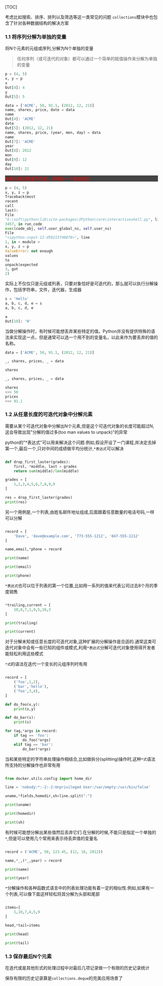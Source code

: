 [TOC]

考虑比如搜索、排序、排列以及筛选等这一类常见的问题
`collections`模块中也包含了针对各种数据结构的解决方案

### 1.1 将序列分解为单独的变量

将N个元素的元组或序列,分解为N个单独的变量

> 任何序列（或可迭代的对象）都可以通过一个简单的赋值操作来分解为单独的变量

```python
p = (4, 5)
x, y = p
x
Out[4]: 4
y
Out[5]: 5

data = ['ACME', 50, 91.1, (2012, 12, 21)]
name, shares, price, date = data
name
Out[4]: 'ACME'
date
Out[5]: (2012, 12, 21)
name, shares, price, (year, mon, day) = data
name
Out[7]: 'ACME'
year
Out[8]: 2012
mon
Out[9]: 12
day
Out[10]: 21
``` 

<p style="background-color: rgba(68, 68, 68, 1); color: rgba(255, 0, 0, 1)">
如果元素的数量不匹配，将得到一个错误提示
</p>

```python
p = (4, 5)
x, y, z = p
Traceback(most
recent
call
last):
File
"E:\soft\python\lib\site-packages\IPython\core\interactiveshell.py", line
3457, in run_code
exec(code_obj, self.user_global_ns, self.user_ns)
File
"<ipython-input-12-d59213f48878>", line
1, in < module >
x, y, z = p
ValueError: not enough
values
to
unpack(expected
3, got
2)
```

实际上不仅仅只是元组或列表，只要对象恰好是可迭代的，那么就可以执行分解操作，包括字符串，文件，迭代器，生成器

```python
s = 'Hello'
a, b, c, d, e = s
a, b, c, d, e

a
Out[10]: 'H'
```

当做分解操作时，有时候可能想丢弃某些特定的值。Python并没有提供特殊的语法来实现这一点，但是通常可以选一个用不到的变量名，以此来作为要丢弃的值的名称。

```python
data = ['ACME', 50, 91.1, (2012, 12, 21)]

_, shares, prices, _ = data

shares

_, shares, prices, _ = data

shares
>>> 50
prices
>>> 91.1

```

### 1.2 从任意长度的可迭代对象中分解元素

需要从某个可迭代对象中分解出N个元素,但是这个可迭代对象的长度可能超过N,这会导致出现"分解的值过多(too man values to unpack)"的异常

python的"*表达式"可以用来解决这个问题.例如,假设开设了一门课程,并决定去掉第一个,最后一个,只对中间的成绩做平均分统计,`*表达式`可以解决

```python

def drop_first_laster(grades):
    first, *middle, last = grades
    return sum(middle)/len(middle)

grades = [
    1,2,3,4,5,6,7,8,9,9
]

res = drop_first_laster(grades)
print(res)

```

另一个用例是,一个列表,由姓名邮件地址组成,后面跟着任意数量的电话号码,一样可以分解
```python

record = [
    'Dave', 'dave@example.com', '773-555-1212', '847-555-1212'
]

name,email,*phone = record

print(name)

print(email)

print(phone)

```

`*表达式`也可以位于列表的第一个位置,比如用一系列的值来代表公司过去8个月的季度销售

```python

*trailing,current = [
    10,8,7,1,9,5,10,3
]

print(trailing)

print(current)
```

对于分解未知或任意长度的可迭代对象,这种扩展的分解操作是合适的.通常这类可迭代对象中会有一些已知的组件或模式,利用`*表达式`分解可迭代对象使用得开发者能轻松利用这些模式

`*式`的语法在迭代一个变长的元组序列时有用

```python

record = [
    ('foo',1,2),
    ('bar','hello'),
    ('foo',3,4),
]

def do_foo(x,y):
    print(x,y)

def do_bar(s):
    print(s)

for tag,*args in record:
    if tag == 'foo':
        do_foo(*args)
    elif tag == 'bar':
        do_bar(*args)

```

当和某些特定的字符串处理操作相结合,比如做拆分(splitting)操作时,这种`*式`语法所支持的分解操作也非常有用

```python

from docker.utils.config import home_dir

line = 'nobody:*:-2:-2:Unprivileged User:/var/empty:/usr/bin/false'

uname,*fields,homedir,sh=line.split(":")

print(uname)

print(homedir)

print(sh)

```

有时候可能想分解出某些值然后丢弃它们.在分解的时候,不能只是指定一个单独的`*`,但是可以使用几个常用来表示待丢弃值的变量名

```python

record = ('ACME', 50, 123.45, (12, 18, 2012))

name,*_,(*_,year) = record

print(name)

print(year)
```

`*`分解操作和各种函数式语言中的列表处理功能有着一定的相似性.例如,如果有一个列表,可以像下面这样轻松将其分解为头部和尾部

```python

items=[
    1,10,7,4,5,9
]

head,*tail=items

print(head)

print(tail)
```

### 1.3 保存最后N个元素

在迭代或是其他形式的处理过程中对最后几项记录做一个有限的历史记录统计

保存有限的历史记录算是`collections.deque`的完美应用场景了